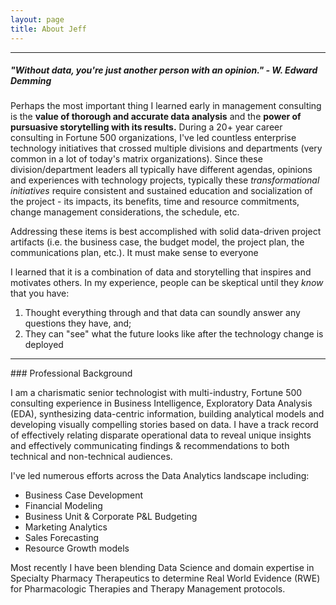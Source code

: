 ```yaml
---
layout: page
title: About Jeff 
---
```


<hr>

##### "Without data, you're just another person with an opinion."  - W. Edward Demming

Perhaps the most important thing I learned early in management consulting is the **value of thorough and accurate data analysis** and the **power of pursuasive storytelling with its results.**  During a 20+ year career consulting in Fortune 500 organizations, I've led countless enterprise technology initiatives that crossed multiple divisions and departments (very common in a lot of today's matrix organizations). Since these division/department leaders all typically have different agendas, opinions and experiences with technology projects, typically these *transformational initiatives* require consistent and sustained education and socialization of the project - its impacts, its benefits, time and resource commitments, change management considerations, the schedule, etc. 

Addressing these items is best accomplished with solid data-driven project artifacts (i.e. the business case, the budget model, the project plan, the communications plan, etc.). It must make sense to everyone 

I learned that it is a combination of data and storytelling that inspires and motivates others. In my experience, people can be skeptical until they *know* that you have:
1. Thought everything through and that data can soundly answer any questions they have, and;
2. They can "see" what the future looks like after the technology change is deployed 

<hr>
### Professional Background

I am a charismatic senior technologist with multi-industry, Fortune 500 consulting experience in Business Intelligence, Exploratory Data Analysis (EDA), synthesizing data-centric information, building analytical models and developing visually compelling stories based on data. I have a track record of effectively relating disparate operational data to reveal unique insights and effectively communicating findings & recommendations to both technical and non-technical audiences.

I've led numerous efforts across the Data Analytics landscape including:
- Business Case Development
- Financial Modeling
- Business Unit & Corporate P&L Budgeting
- Marketing Analytics
- Sales Forecasting
- Resource Growth models

Most recently I have been blending Data Science and domain expertise in Specialty Pharmacy Therapeutics to determine Real World Evidence (RWE) for Pharmacologic Therapies and Therapy Management protocols.
